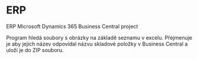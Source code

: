# ERP
ERP Microsoft Dynamics 365 Business Central project

Program hledá soubory s obrázky na základě seznamu v excelu. Přejmenuje je aby jejich název odpovídal názvu skladové položky v Business Central a uloží je do ZIP souboru.
